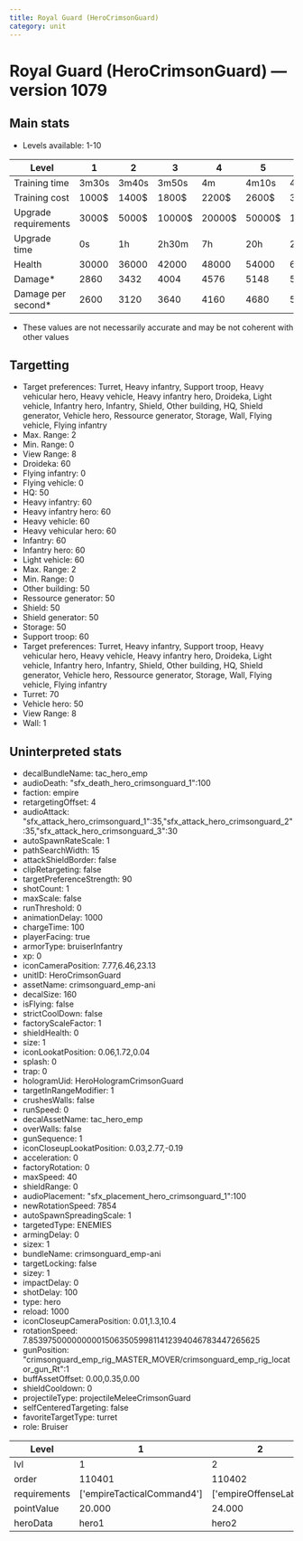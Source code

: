 ```yaml
---
title: Royal Guard (HeroCrimsonGuard)
category: unit
---
```


# Royal Guard (HeroCrimsonGuard) — version 1079

## Main stats

  * Levels available: 1-10

|Level               |1    |2    |3     |4     |5     |6      |7      |8      |9       |10      |
|--------------------|-----|-----|------|------|------|-------|-------|-------|--------|--------|
|Training time       |3m30s|3m40s|3m50s |4m    |4m10s |4m20s  |4m30s  |9m20s  |9m40s   |10m     |
|Training cost       |1000$|1400$|1800$ |2200$ |2600$ |3000$  |3400$  |4000$  |4200$   |4600$   |
|Upgrade requirements|3000$|5000$|10000$|20000$|50000$|135000$|225000$|450000$|1500000$|2500000$|
|Upgrade time        |0s   |1h   |2h30m |7h    |20h   |2d12h  |4d     |6d     |1w1d    |1w5d    |
|Health              |30000|36000|42000 |48000 |54000 |60000  |66000  |72000  |78000   |90000   |
|Damage*             |2860 |3432 |4004  |4576  |5148  |5720   |6292   |6864   |7436    |8580    |
|Damage per second*  |2600 |3120 |3640  |4160  |4680  |5200   |5720   |6240   |6760    |7800    |

* These values are not necessarily accurate and may be not coherent with other values

## Targetting

  * Target preferences: Turret, Heavy infantry, Support troop, Heavy vehicular hero, Heavy vehicle, Heavy infantry hero, Droideka, Light vehicle, Infantry hero, Infantry, Shield, Other building, HQ, Shield generator, Vehicle hero, Ressource generator, Storage, Wall, Flying vehicle, Flying infantry
  * Max. Range: 2
  * Min. Range: 0
  * View Range: 8
  * Droideka: 60
  * Flying infantry: 0
  * Flying vehicle: 0
  * HQ: 50
  * Heavy infantry: 60
  * Heavy infantry hero: 60
  * Heavy vehicle: 60
  * Heavy vehicular hero: 60
  * Infantry: 60
  * Infantry hero: 60
  * Light vehicle: 60
  * Max. Range: 2
  * Min. Range: 0
  * Other building: 50
  * Ressource generator: 50
  * Shield: 50
  * Shield generator: 50
  * Storage: 50
  * Support troop: 60
  * Target preferences: Turret, Heavy infantry, Support troop, Heavy vehicular hero, Heavy vehicle, Heavy infantry hero, Droideka, Light vehicle, Infantry hero, Infantry, Shield, Other building, HQ, Shield generator, Vehicle hero, Ressource generator, Storage, Wall, Flying vehicle, Flying infantry
  * Turret: 70
  * Vehicle hero: 50
  * View Range: 8
  * Wall: 1

## Uninterpreted stats

  * decalBundleName: tac_hero_emp
  * audioDeath: "sfx_death_hero_crimsonguard_1":100
  * faction: empire
  * retargetingOffset: 4
  * audioAttack: "sfx_attack_hero_crimsonguard_1":35,"sfx_attack_hero_crimsonguard_2":35,"sfx_attack_hero_crimsonguard_3":30
  * autoSpawnRateScale: 1
  * pathSearchWidth: 15
  * attackShieldBorder: false
  * clipRetargeting: false
  * targetPreferenceStrength: 90
  * shotCount: 1
  * maxScale: false
  * runThreshold: 0
  * animationDelay: 1000
  * chargeTime: 100
  * playerFacing: true
  * armorType: bruiserInfantry
  * xp: 0
  * iconCameraPosition: 7.77,6.46,23.13
  * unitID: HeroCrimsonGuard
  * assetName: crimsonguard_emp-ani
  * decalSize: 160
  * isFlying: false
  * strictCoolDown: false
  * factoryScaleFactor: 1
  * shieldHealth: 0
  * size: 1
  * iconLookatPosition: 0.06,1.72,0.04
  * splash: 0
  * trap: 0
  * hologramUid: HeroHologramCrimsonGuard
  * targetInRangeModifier: 1
  * crushesWalls: false
  * runSpeed: 0
  * decalAssetName: tac_hero_emp
  * overWalls: false
  * gunSequence: 1
  * iconCloseupLookatPosition: 0.03,2.77,-0.19
  * acceleration: 0
  * factoryRotation: 0
  * maxSpeed: 40
  * shieldRange: 0
  * audioPlacement: "sfx_placement_hero_crimsonguard_1":100
  * newRotationSpeed: 7854
  * autoSpawnSpreadingScale: 1
  * targetedType: ENEMIES
  * armingDelay: 0
  * sizex: 1
  * bundleName: crimsonguard_emp-ani
  * targetLocking: false
  * sizey: 1
  * impactDelay: 0
  * shotDelay: 100
  * type: hero
  * reload: 1000
  * iconCloseupCameraPosition: 0.01,1.3,10.4
  * rotationSpeed: 7.8539750000000001506350599811412394046783447265625
  * gunPosition: "crimsonguard_emp_rig_MASTER_MOVER/crimsonguard_emp_rig_locator_gun_Rt":1
  * buffAssetOffset: 0.00,0.35,0.00
  * shieldCooldown: 0
  * projectileType: projectileMeleeCrimsonGuard
  * selfCenteredTargeting: false
  * favoriteTargetType: turret
  * role: Bruiser

|Level       |1                         |2                    |3                    |4                    |5                    |6                    |7                    |8                    |9                    |10                    |
|------------|--------------------------|---------------------|---------------------|---------------------|---------------------|---------------------|---------------------|---------------------|---------------------|----------------------|
|lvl         |1                         |2                    |3                    |4                    |5                    |6                    |7                    |8                    |9                    |10                    |
|order       |110401                    |110402               |110403               |110404               |110405               |110406               |110407               |110408               |110409               |110410                |
|requirements|['empireTacticalCommand4']|['empireOffenseLab2']|['empireOffenseLab3']|['empireOffenseLab4']|['empireOffenseLab5']|['empireOffenseLab6']|['empireOffenseLab7']|['empireOffenseLab8']|['empireOffenseLab9']|['empireOffenseLab10']|
|pointValue  |20.000                    |24.000               |28.000               |32.000               |36.000               |40.000               |44.000               |48.000               |52.000               |60.000                |
|heroData    |hero1                     |hero2                |hero3                |hero4                |hero5                |hero6                |hero7                |hero8                |hero9                |hero10                |

